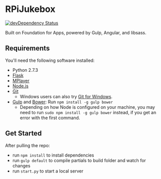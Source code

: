 # RPiJukebox

[![devDependency Status](https://david-dm.org/zurb/foundation-apps-template/dev-status.svg)](https://david-dm.org/zurb/foundation-apps-template#info=devDependencies)

Built on Foundation for Apps, powered by Gulp, Angular, and libsass.

## Requirements

You'll need the following software installed:
  - Python 2.7.3
  - [Flask](http://flask.pocoo.org/)
  - [MPlayer](http://www.mplayerhq.hu) 
  - [Node.js](http://nodejs.org)
  - [Git](http://git-scm.com/downloads)
    - Windows users can also try [Git for Windows](http://git-for-windows.github.io/).
  - [Gulp](http://gulpjs.com/) and [Bower](http://bower.io): Run `npm install -g gulp bower`
    - Depending on how Node is configured on your machine, you may need to run `sudo npm install -g gulp bower` instead, if you get an error with the first command.

## Get Started
After pulling the repo:
  - run `npm install` to install dependencies
  - run `gulp default` to compile partials to build folder and watch for changes
  - run `start.py` to start a local server
